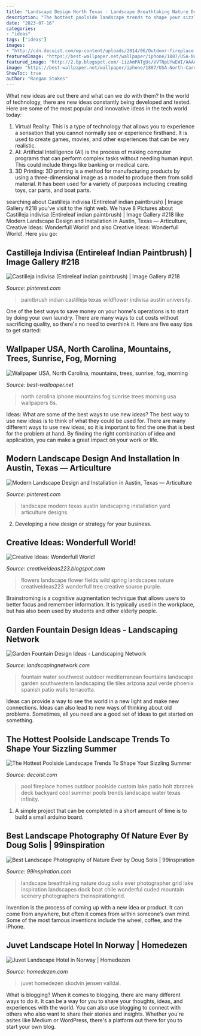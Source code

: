 ```yaml
---
title: "Landscape Design North Texas : Landscape Breathtaking Nature Doug Solis Ever Photographer Grid Lake Inspiration Landscapes Dock Boat Chile Wonderful Cuded Mountain Scenery Photographers Theinspirationgrid"
description: "The hottest poolside landscape trends to shape your sizzling summer"
date: "2023-07-16"
categories:
- "ideas"
tags: ["ideas"]
images:
- "http://cdn.decoist.com/wp-content/uploads/2014/06/Outdoor-fireplace-and-pool-design-that-serves-you-well-in-winter-as-well.jpg"
featuredImage: "https://best-wallpaper.net/wallpaper/iphone/1807/USA-North-Carolina-mountains-trees-sunrise-fog-morning_iphone_750x1334.jpg"
featured_image: "http://2.bp.blogspot.com/-1izAmPATgUc/VVTNpUYwEWI/AAAAAAAAOfw/UGz2CpAi-Bk/s1600/d.jpg"
image: "https://best-wallpaper.net/wallpaper/iphone/1807/USA-North-Carolina-mountains-trees-sunrise-fog-morning_iphone_750x1334.jpg"
ShowToc: true
author: "Raegan Stokes"
---
```



What new ideas are out there and what can we do with them?
In the world of technology, there are new ideas constantly being developed and tested. Here are some of the most popular and innovative ideas in the tech world today: 
1. Virtual Reality: This is a type of technology that allows you to experience a sensation that you cannot normally see or experience firsthand. It is used to create games, movies, and other experiences that can be very realistic. 
2. AI: Artificial Intelligence (AI) is the process of making computer programs that can perform complex tasks without needing human input. This could include things like banking or medical care. 
3. 3D Printing: 3D printing is a method for manufacturing products by using a three-dimensional image as a model to produce them from solid material. It has been used for a variety of purposes including creating toys, car parts, and boat parts.

	

		
searching about Castilleja indivisa (Entireleaf indian paintbrush) | Image Gallery #218 you've visit to the right web. We have 8 Pictures about Castilleja indivisa (Entireleaf indian paintbrush) | Image Gallery #218 like Modern Landscape Design and Installation in Austin, Texas — Articulture, Creative Ideas: Wonderfull World! and also Creative Ideas: Wonderfull World!. Here you go:
		
    
## Castilleja Indivisa (Entireleaf Indian Paintbrush) | Image Gallery #218

<img loading=lazy src="https://i.pinimg.com/736x/64/ce/85/64ce854698acb5852a14523f988b1a34--castilleja-indian-paintbrush.jpg" onerror="this.onerror=null;this.src='https://tse3.mm.bing.net/th?id=OIP.aptLLzoCXKlO6QKC-Dex7gHaJ4&amp;pid=15.1';" alt="Castilleja indivisa (Entireleaf indian paintbrush) | Image Gallery #218">

_Source: pinterest.com_

>paintbrush indian castilleja texas wildflower indivisa austin university. 

	

One of the best ways to save money on your home's operations is to start by doing your own laundry. There are many ways to cut costs without sacrificing quality, so there's no need to overthink it. Here are five easy tips to get started:

    
## Wallpaper USA, North Carolina, Mountains, Trees, Sunrise, Fog, Morning

<img loading=lazy src="https://best-wallpaper.net/wallpaper/iphone/1807/USA-North-Carolina-mountains-trees-sunrise-fog-morning_iphone_750x1334.jpg" onerror="this.onerror=null;this.src='https://tse2.mm.bing.net/th?id=OIP.QD5dFKhRyw96K1Qkt73pdgHaNL&amp;pid=15.1';" alt="Wallpaper USA, North Carolina, mountains, trees, sunrise, fog, morning">

_Source: best-wallpaper.net_

>north carolina iphone mountains fog sunrise trees morning usa wallpapers 6s. 

	

Ideas: What are some of the best ways to use new ideas?
The best way to use new ideas is to think of what they could be used for. There are many different ways to use new ideas, so it is important to find the one that is best for the problem at hand. By finding the right combination of idea and application, you can make a great impact on your work or life.

    
## Modern Landscape Design And Installation In Austin, Texas — Articulture

<img loading=lazy src="https://i.pinimg.com/736x/9e/f0/87/9ef087aee889d6b5abf4266b72da7bfc.jpg" onerror="this.onerror=null;this.src='https://tse1.mm.bing.net/th?id=OIP.lKty0MF_Dqu2hUsY7O1ScQHaE7&amp;pid=15.1';" alt="Modern Landscape Design and Installation in Austin, Texas — Articulture">

_Source: pinterest.com_

>landscape modern texas austin landscaping installation yard articulture designs. 

	

2. Developing a new design or strategy for your business.

    
## Creative Ideas: Wonderfull World!

<img loading=lazy src="http://2.bp.blogspot.com/-1izAmPATgUc/VVTNpUYwEWI/AAAAAAAAOfw/UGz2CpAi-Bk/s1600/d.jpg" onerror="this.onerror=null;this.src='https://tse1.mm.bing.net/th?id=OIP.VsWlOpJpPKPnbuxDBTkPkgHaKH&amp;pid=15.1';" alt="Creative Ideas: Wonderfull World!">

_Source: creativeideas223.blogspot.com_

>flowers landscape flower fields wild spring landscapes nature creativeideas223 wonderfull tree creative source purple. 

	

Brainstroming is a cognitive augmentation technique that allows users to better focus and remember information. It is typically used in the workplace, but has also been used by students and other elderly people.

    
## Garden Fountain Design Ideas - Landscaping Network

<img loading=lazy src="https://images.landscapingnetwork.com/pictures/images/500x500Max/front-yard-landscaping_15/southwestern-wall-fountain-azul-verde-design-group-inc_1255.jpg" onerror="this.onerror=null;this.src='https://tse4.mm.bing.net/th?id=OIP.JiLABq5pyFc0__NSyDKHNgHaE6&amp;pid=15.1';" alt="Garden Fountain Design Ideas - Landscaping Network">

_Source: landscapingnetwork.com_

>fountain water southwest outdoor mediterranean fountains landscape garden southwestern landscaping tile tiles arizona azul verde phoenix spanish patio walls terracotta. 

	

Ideas can provide a way to see the world in a new light and make new connections. Ideas can also lead to new ways of thinking about old problems. Sometimes, all you need are a good set of ideas to get started on something.

    
## The Hottest Poolside Landscape Trends To Shape Your Sizzling Summer

<img loading=lazy src="http://cdn.decoist.com/wp-content/uploads/2014/06/Outdoor-fireplace-and-pool-design-that-serves-you-well-in-winter-as-well.jpg" onerror="this.onerror=null;this.src='https://tse1.mm.bing.net/th?id=OIP.4mhn1wY2JTtPH42mYLaycQHaHL&amp;pid=15.1';" alt="The Hottest Poolside Landscape Trends To Shape Your Sizzling Summer">

_Source: decoist.com_

>pool fireplace homes outdoor poolside custom lake patio holt zbranek deck backyard cool summer pools trends landscape water texas infinity. 

	

1. A simple project that can be completed in a short amount of time is to build a small arduino board.

    
## Best Landscape Photography Of Nature Ever By Doug Solis | 99inspiration

<img loading=lazy src="https://www.99inspiration.com/wp-content/uploads/2015/06/Wonderful-lanndscape-photography-ever-01.jpg" onerror="this.onerror=null;this.src='https://tse2.mm.bing.net/th?id=OIP.P_F9izohlL5mMFILcMuC0QHaLL&amp;pid=15.1';" alt="Best Landscape Photography of Nature Ever by Doug Solis | 99inspiration">

_Source: 99inspiration.com_

>landscape breathtaking nature doug solis ever photographer grid lake inspiration landscapes dock boat chile wonderful cuded mountain scenery photographers theinspirationgrid. 

	

Invention is the process of coming up with a new idea or product. It can come from anywhere, but often it comes from within someone’s own mind. Some of the most famous inventions include the wheel, coffee, and the iPhone.

    
## Juvet Landscape Hotel In Norway | Homedezen

<img loading=lazy src="http://www.homedezen.com/wp-content/uploads/2015/05/Juvet-Landscape-Hotel-14.jpg" onerror="this.onerror=null;this.src='https://tse1.mm.bing.net/th?id=OIP.y4ufBmewk8a3h1DsZyBqjgHaE8&amp;pid=15.1';" alt="Juvet Landscape Hotel in Norway | Homedezen">

_Source: homedezen.com_

>juvet homedezen skodvin jensen valldal. 

	

What is blogging?
When it comes to blogging, there are many different ways to do it. It can be a way for you to share your thoughts, ideas, and experiences with the world. You can also use blogging to connect with others who also want to share their stories and insights. Whether you're asites like Medium or WordPress, there's a platform out there for you to start your own blog.

